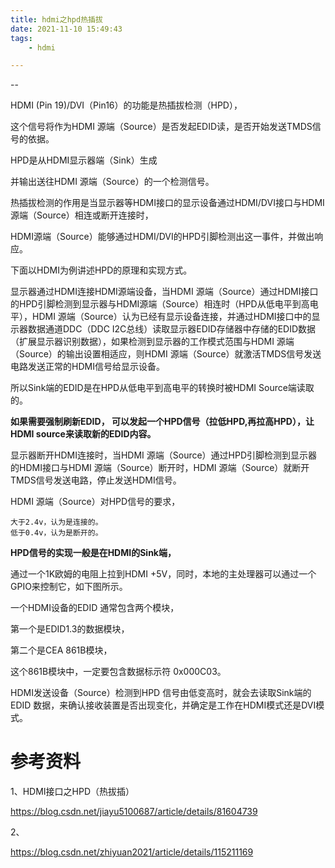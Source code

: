 ```yaml
---
title: hdmi之hpd热插拔
date: 2021-11-10 15:49:43
tags:
	- hdmi

---
```


--

HDMI (Pin 19)/DVI（Pin16）的功能是热插拔检测（HPD），

这个信号将作为HDMI 源端（Source）是否发起EDID读，是否开始发送TMDS信号的依据。

HPD是从HDMI显示器端（Sink）生成

并输出送往HDMI 源端（Source）的一个检测信号。

热插拔检测的作用是当显示器等HDMI接口的显示设备通过HDMI/DVI接口与HDMI 源端（Source）相连或断开连接时，

HDMI源端（Source）能够通过HDMI/DVI的HPD引脚检测出这一事件，并做出响应。

下面以HDMI为例讲述HPD的原理和实现方式。



显示器通过HDMI连接HDMI源端设备，当HDMI 源端（Source）通过HDMI接口的HPD引脚检测到显示器与HDMI源端（Source）相连时（HPD从低电平到高电平），HDMI 源端（Source）认为已经有显示设备连接，并通过HDMI接口中的显示器数据通道DDC（DDC I2C总线）读取显示器EDID存储器中存储的EDID数据（扩展显示器识别数据），如果检测到显示器的工作模式范围与HDMI 源端（Source）的输出设置相适应，则HDMI 源端（Source）就激活TMDS信号发送电路发送正常的HDMI信号给显示设备。

所以Sink端的EDID是在HPD从低电平到高电平的转换时被HDMI Source端读取的。

**如果需要强制刷新EDID， 可以发起一个HPD信号（拉低HPD,再拉高HPD），让HDMI source来读取新的EDID内容。**



显示器断开HDMI连接时，当HDMI 源端（Source）通过HPD引脚检测到显示器的HDMI接口与HDMI 源端（Source）断开时，HDMI 源端（Source）就断开TMDS信号发送电路，停止发送HDMI信号。



HDMI 源端（Source）对HPD信号的要求，

```
大于2.4v，认为是连接的。
低于0.4v，认为是断开的。
```



**HPD信号的实现一般是在HDMI的Sink端，**

通过一个1K欧姆的电阻上拉到HDMI +5V，同时，本地的主处理器可以通过一个GPIO来控制它，如下图所示。



一个HDMI设备的EDID 通常包含两个模块，

第一个是EDID1.3的数据模块，

第二个是CEA 861B模块，

这个861B模块中，一定要包含数据标示符 0x000C03。

HDMI发送设备（Source）检测到HPD 信号由低变高时，就会去读取Sink端的EDID 数据，来确认接收装置是否出现变化，并确定是工作在HDMI模式还是DVI模式。



# 参考资料

1、HDMI接口之HPD（热拔插）

https://blog.csdn.net/jiayu5100687/article/details/81604739

2、

https://blog.csdn.net/zhiyuan2021/article/details/115211169